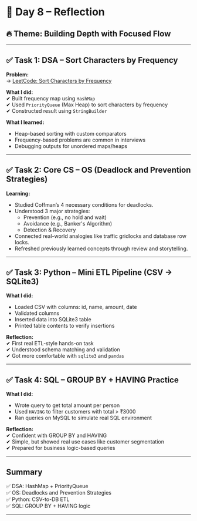# 📅 Day 8 – Reflection

## 🔥 Theme: Building Depth with Focused Flow

---

## ✅ Task 1: DSA – Sort Characters by Frequency

**Problem:**  
→ [LeetCode: Sort Characters by Frequency](https://leetcode.com/problems/sort-characters-by-frequency/)

**What I did:**  
✔ Built frequency map using `HashMap`  
✔ Used `PriorityQueue` (Max Heap) to sort characters by frequency  
✔ Constructed result using `StringBuilder`  

**What I learned:**  
- Heap-based sorting with custom comparators  
- Frequency-based problems are common in interviews  
- Debugging outputs for unordered maps/heaps  

---

## ✅ Task 2: Core CS – OS (Deadlock and Prevention Strategies)

**Learning:**

- Studied Coffman’s 4 necessary conditions for deadlocks.
- Understood 3 major strategies:
  - Prevention (e.g., no hold and wait)
  - Avoidance (e.g., Banker's Algorithm)
  - Detection & Recovery
- Connected real-world analogies like traffic gridlocks and database row locks.
- Refreshed previously learned concepts through review and storytelling.

---

## ✅ Task 3: Python – Mini ETL Pipeline (CSV → SQLite3)

**What I did:**  
- Loaded CSV with columns: id, name, amount, date  
- Validated columns  
- Inserted data into SQLite3 table  
- Printed table contents to verify insertions

**Reflection:**  
✔ First real ETL-style hands-on task  
✔ Understood schema matching and validation  
✔ Got more comfortable with `sqlite3` and `pandas`

---

## ✅ Task 4: SQL – GROUP BY + HAVING Practice

**What I did:**  
- Wrote query to get total amount per person  
- Used `HAVING` to filter customers with total > ₹3000  
- Ran queries on MySQL to simulate real SQL environment  

**Reflection:**  
✔ Confident with GROUP BY and HAVING  
✔ Simple, but showed real use cases like customer segmentation  
✔ Prepared for business logic-based queries

---

## Summary

✅ DSA: HashMap + PriorityQueue  
✅ OS: Deadlocks and Prevention Strategies  
✅ Python: CSV-to-DB ETL  
✅ SQL: GROUP BY + HAVING logic

---
